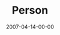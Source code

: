 ---
layout: message
category: message
series: "Ghost"
title: "Person"
date: 2007-04-14-00-00
message_id: 23
audio: "http://s3.amazonaws.com/crossroads-media/messages/audio/Ghost_02_Person_04-15-07_Tome.mp3"
audio-duration: "43:31"
explicit: false
---